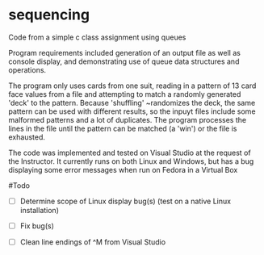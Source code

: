 # sequencing
Code from a simple c class assignment using queues

Program requirements included generation of an output file as well as console display, and demonstrating use of queue data structures and operations. 

The program only uses cards from one suit, reading in a pattern of 13 card face values from a file and attempting to match a randomly generated 'deck' to the pattern. Because 'shuffling' ~randomizes the deck, the same pattern can be used with different results, so the inpuyt files include some malformed patterns and a lot of duplicates. The program processes the lines in the file until the pattern can be matched (a 'win') or the file is exhausted. 

The code was implemented and tested on Visual Studio at the request of the Instructor. It currently runs on both Linux and Windows, but has a bug displaying some error messages when run on Fedora in a Virtual Box

#Todo
- [ ] Determine scope of Linux display bug(s) (test on a native Linux installation)
- [ ] Fix bug(s)
- [ ] Clean line endings of ^M from Visual Studio

